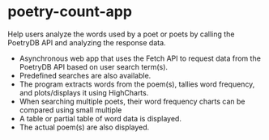 # poetry-count-app
Help users analyze the words used by a poet or poets by calling the PoetryDB API and analyzing the response data.

- Asynchronous web app that uses the Fetch API to request data from the PoetryDB API based on user search term(s).
- Predefined searches are also available. 
- The program extracts words from the poem(s), tallies word frequency, and plots/displays it using HighCharts. 
- When searching multiple poets, their word frequency charts can be compared using small multiple
- A table or partial table of word data is displayed. 
- The actual poem(s) are also displayed.

